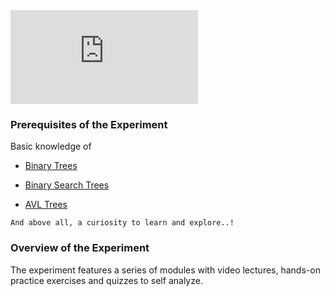 
<iframe src="https://www.youtube.com/embed/mEtIeulc48Y" frameborder="0" allow="autoplay; encrypted-media" allowfullscreen></iframe>

### Prerequisites of the Experiment

  Basic knowledge of

   - [Binary Trees](https://www.cs.cmu.edu/~adamchik/15-121/lectures/Trees/trees.html)

   - [Binary Search Trees](https://www.geeksforgeeks.org/binary-search-tree-data-structure/)

   - [AVL Trees](https://www.geeksforgeeks.org/tag/avl-tree/)

    And above all, a curiosity to learn and explore..!

### Overview of the Experiment

The experiment features a series of modules with video lectures, hands-on practice exercises and quizzes to self analyze.
 
